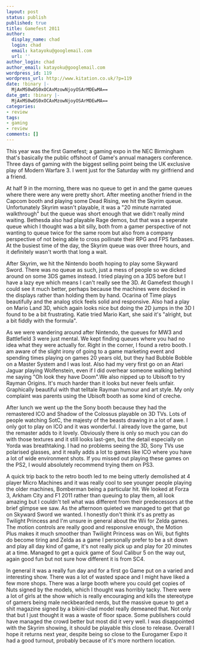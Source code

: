 ```yaml
---
layout: post
status: publish
published: true
title: Gamefest 2011
author:
  display_name: chad
  login: chad
  email: katayoku@googlemail.com
  url: ''
author_login: chad
author_email: katayoku@googlemail.com
wordpress_id: 119
wordpress_url: http://www.kitation.co.uk/?p=119
date: !binary |-
  MjAxMS0wOS0xOCAxMzowNjoyOSArMDEwMA==
date_gmt: !binary |-
  MjAxMS0wOS0xOCAxMzowNjoyOSArMDEwMA==
categories:
- review
tags:
- gaming
- review
comments: []
---
```

<p>This year was the first Gamefest; a gaming expo in the NEC Birmingham that's basically the public offshoot of Game's annual managers conference. Three days of gaming with the biggest selling point being the UK exclusive play of Modern Warfare 3. I went just for the Saturday with my girlfriend and a friend.</p>
<p>At half 9 in the morning, there was no queue to get in and the game queues where there were any were pretty short. After meeting another friend in the Capcom booth and playing some Dead Rising, we hit the Skyrim queue. Unfortunately Skyrim wasn't playable, it was a "20 minute narrated walkthrough" but the queue was short enough that we didn't really mind waiting. Bethesda also had playable Rage demos, but that was a seperate queue which I thought was a bit silly, both from a gamer perspective of not wanting to queue twice for the same room but also from a company perspective of not being able to cross pollinate their RPG and FPS fanbases. At the busiest time of the day, the Skyrim queue was over three hours, and it definitely wasn't worth that long a wait.</p>
<p>After Skyrim, we hit the Nintendo booth hoping to play some Skyward Sword. There was no queue as such, just a mess of people so we dicked around on some 3DS games instead. I tried playing on a 3DS before but I have a lazy eye which means I can't really see the 3D. At Gamefest though I could see it much better, perhaps because the machines were docked in the displays rather than holding them by hand. Ocarina of Time plays beautifully and the analog stick feels solid and responsive. Also had a play on Mario Land 3D, which again looks nice but doing the 2D jumps in the 3D I found to be a bit frustrating. Katie tried Mario Kart, she said it's "alright, but a bit fiddly with the formula".</p>
<p>As we were wandering around after Nintendo, the queues for MW3 and Battlefield 3 were just mental. We kept finding queues where you had no idea what they were actually for. Right in the corner, I found a retro booth. I am aware of the slight irony of going to a game marketing event and spending times playing on games 20 years old, but they had Bubble Bobble on a Master System and I was lost. Also had my very first go on an Atari Jaguar playing Wolfenstein, even if I did overhear someone walking behind me saying "Oh look they have Doom".We also nipped up to Ubisoft to try Rayman Origins. It's much harder than it looks but never feels unfair. Graphically beautiful with that telltale Rayman humour and art style. My only complaint was parents using the Ubisoft booth as some kind of creche.</p>
<p>After lunch we went up the the Sony booth because they had the remastered ICO and Shadow of the Colossus playable on 3D TVs. Lots of people watching SotC, the majesty of the beasts drawing in a lot of awe. I only got to play on ICO and it was wonderful. I already love the game, but the remaster adds to it lovely. Obviously there is only so much you can do with those textures and it still looks last-gen, but the detail especially on Yorda was breathtaking. I had no problems seeing the 3D, Sony TVs use polarised glasses, and it really adds a lot to games like ICO where you have a lot of wide environment shots. If you missed out playing these games on the PS2, I would absolutely recommend trying them on PS3.</p>
<p>A quick trip back to the retro booth led to me being utterly demolished at 4 player Micro Machines and it was really cool to see younger people playing the older machines, Bomberman being a particular hit. We looked at Forza 3, Arkham City and F1 2011 rather than queuing to play them, all look amazing but I couldn't tell what was different from their predecessors at the brief glimpse we saw. As the afternoon quieted we managed to get that go on Skyward Sword we wanted. I honestly don't think it's as pretty as Twilight Princess and I'm unsure in general about the Wii for Zelda games. The motion controls are really good and responsive enough, the Motion Plus makes it much smoother than Twilight Princess was on Wii, but fights do become tiring and Zelda as a game I personally prefer to be a sit down and play all day kind of game, it's not really pick up and play for 20 minutes at a time. Managed to get a quick game of Soul Calibur 5 on the way out, again good fun but not sure how different it is from SC4.</p>
<p>In general it was a really fun day and for a first go Game put on a varied and interesting show. There was a lot of wasted space and I might have liked a few more shops. There was a large booth where you could get copies of Nuts signed by the models, which I thought was horribly tacky. There were a lot of girls at the show which is really encouraging and kills the stereotype of gamers being male neckbearded nerds, but the massive queue to get a shit magazine signed by a bikini-clad model really demeaned that. Not only that but I just thought it was a waste of floor space. Some publishers could have managed the crowd better but most did it very well. I was disappointed with the Skyrim showing, it should be playable this close to release. Overall I hope it returns next year, despite being so close to the Eurogamer Expo it had a good turnout, probably because of it's more northern location.</p>
